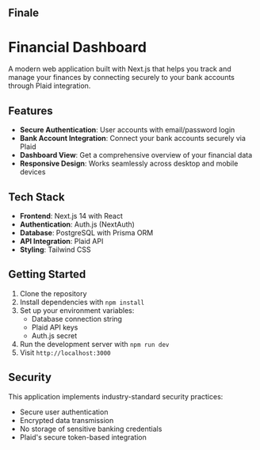 ## Finale

# Financial Dashboard

A modern web application built with Next.js that helps you track and manage your finances by connecting securely to your bank accounts through Plaid integration.

## Features

- **Secure Authentication**: User accounts with email/password login
- **Bank Account Integration**: Connect your bank accounts securely via Plaid
- **Dashboard View**: Get a comprehensive overview of your financial data
- **Responsive Design**: Works seamlessly across desktop and mobile devices

## Tech Stack

- **Frontend**: Next.js 14 with React
- **Authentication**: Auth.js (NextAuth)
- **Database**: PostgreSQL with Prisma ORM
- **API Integration**: Plaid API
- **Styling**: Tailwind CSS

## Getting Started

1. Clone the repository
2. Install dependencies with `npm install`
3. Set up your environment variables:
   - Database connection string
   - Plaid API keys
   - Auth.js secret
4. Run the development server with `npm run dev`
5. Visit `http://localhost:3000`

## Security

This application implements industry-standard security practices:
- Secure user authentication
- Encrypted data transmission
- No storage of sensitive banking credentials
- Plaid's secure token-based integration
